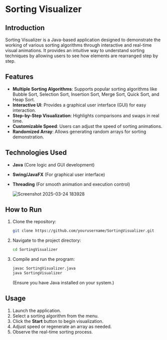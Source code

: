 # Sorting Visualizer

## Introduction
Sorting Visualizer is a Java-based application designed to demonstrate the working of various sorting algorithms through interactive and real-time visual animations. It provides an intuitive way to understand sorting techniques by allowing users to see how elements are rearranged step by step.

## Features
- **Multiple Sorting Algorithms**: Supports popular sorting algorithms like Bubble Sort, Selection Sort, Insertion Sort, Merge Sort, Quick Sort, and Heap Sort.
- **Interactive UI**: Provides a graphical user interface (GUI) for easy interaction.
- **Step-by-Step Visualization**: Highlights comparisons and swaps in real time.
- **Customizable Speed**: Users can adjust the speed of sorting animations.
- **Randomized Array**: Allows generating random arrays for sorting demonstration.

## Technologies Used
- **Java** (Core logic and GUI development)
- **Swing/JavaFX** (For graphical user interface)
- **Threading** (For smooth animation and execution control)

  ![Screenshot 2025-03-24 183928](https://github.com/user-attachments/assets/f433fda6-8990-4839-8f42-a9120e0c813a)


## How to Run
1. Clone the repository:
   ```sh
   git clone https://github.com/yourusername/SortingVisualizer.git
   ```
2. Navigate to the project directory:
   ```sh
   cd SortingVisualizer
   ```
3. Compile and run the program:
   ```sh
   javac SortingVisualizer.java
   java SortingVisualizer
   ```
   (Ensure you have Java installed on your system.)

## Usage
1. Launch the application.
2. Select a sorting algorithm from the menu.
3. Click the **Start** button to begin visualization.
4. Adjust speed or regenerate an array as needed.
5. Observe the real-time sorting process.

